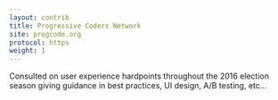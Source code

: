 ```yaml
---
layout: contrib
title: Progressive Coders Network
site: progcode.org
protocol: https
weight: 1
---
```


               
Consulted on user experience hardpoints throughout the 2016 election season giving guidance in best practices, UI design, A/B testing, etc...
               